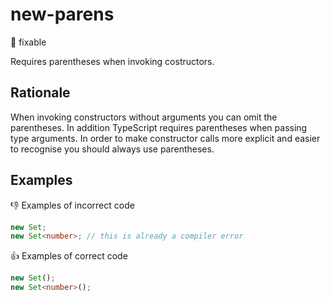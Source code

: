 # new-parens

:wrench: fixable

Requires parentheses when invoking costructors.

## Rationale

When invoking constructors without arguments you can omit the parentheses. In addition TypeScript requires parentheses when passing type arguments.
In order to make constructor calls more explicit and easier to recognise you should always use parentheses.

## Examples

:thumbsdown: Examples of incorrect code

```ts
new Set;
new Set<number>; // this is already a compiler error
```

:thumbsup: Examples of correct code

```ts
new Set();
new Set<number>();
```

